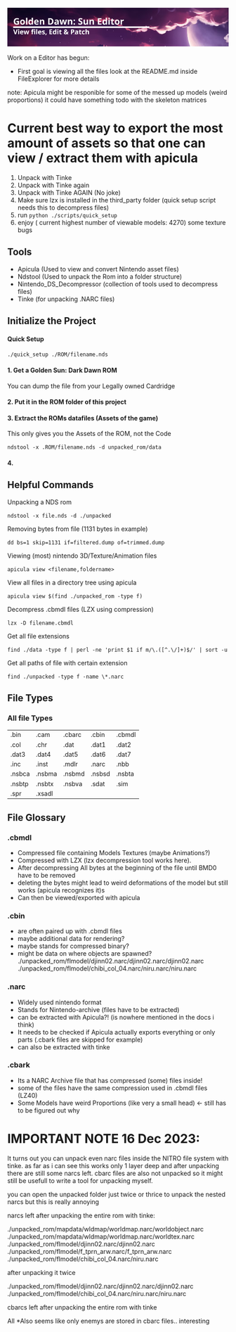 ![Frame1.png](Frame1.png)

Work on a Editor has begun:
- First goal is viewing all the files look at the README.md inside FileExplorer for more details



note: Apicula might be responible for some of the messed up models (weird proportions) 
it could have something todo with the skeleton matrices

# Current best way to export the most amount of assets so that one can view / extract them with apicula

1. Unpack with Tinke 
2. Unpack with Tinke again
3. Unpack with Tinke AGAIN (No joke)
4. Make sure lzx is installed in the third_party folder (quick setup script needs this to decompress files)
5. run `python ./scripts/quick_setup` 
6. enjoy ( current highest number of viewable models: 4270) some texture bugs

## Tools

- Apicula (Used to view and convert Nintendo asset files)
- Ndstool (Used to unpack the Rom into a folder structure)
- Nintendo_DS_Decompressor (collection of tools used to decompress files)
- Tinke (for unpacking .NARC files)

## Initialize the Project

#### Quick Setup

    ./quick_setup ./ROM/filename.nds

#### 1. Get a Golden Sun: Dark Dawn ROM

You can dump the file from your Legally owned Cardridge

#### 2. Put it in the ROM folder of this project

#### 3. Extract the ROMs datafiles (Assets of the game)

This only gives you the Assets of the ROM, not the Code 

    ndstool -x .ROM/filename.nds -d unpacked_rom/data

#### 4.  

## Helpful Commands

Unpacking a NDS rom 

    ndstool -x file.nds -d ./unpacked

Removing bytes from file (1131 bytes in example)

    dd bs=1 skip=1131 if=filtered.dump of=trimmed.dump

Viewing (most) nintendo 3D/Texture/Animation files

    apicula view <filename,foldername>
View all files in a directory tree using apicula 

    apicula view $(find ./unpacked_rom -type f)

Decompress .cbmdl files (LZX using compression)

    lzx -D filename.cbmdl

Get all file extensions

    find ./data -type f | perl -ne 'print $1 if m/\.([^.\/]+)$/' | sort -u

Get all paths of file with certain extension

    find ./unpacked -type f -name \*.narc
## File Types


### All file Types

|        |        |        |        |        |
|--------|--------|--------|--------|--------|
|.bin    |.cam    |.cbarc  |.cbin   |.cbmdl  |
|.col    |.chr    |.dat    |.dat1   |.dat2   |
|.dat3   |.dat4   |.dat5   |.dat6   |.dat7   |
|.inc    |.inst   |.mdlr   |.narc   |.nbb    |
|.nsbca  |.nsbma  |.nsbmd  |.nsbsd  |.nsbta  |
|.nsbtp  |.nsbtx  |.nsbva  |.sdat   |.sim    |
|.spr    |.xsadl  |

## File Glossary


### .cbmdl

- Compressed file containing Models Textures (maybe Animations?)
- Compressed with LZX (lzx decompression tool works here).
- After decompressing All bytes at the beginning of the file until BMD0 have to be removed 
- deleting the bytes might lead to weird deformations of the model but still works (apicula recognizes it)s
- Can then be viewed/exported with apicula  

### .cbin

- are often paired up with .cbmdl files
- maybe additional data for rendering? 
- maybe stands for compressed binary?
- might be data on where objects are spawned? ./unpacked_rom/flmodel/djinn02.narc/djinn02.narc/djinn02.narc
./unpacked_rom/flmodel/chibi_col_04.narc/niru.narc/niru.narc

### .narc

- Widely used nintendo format
- Stands for Nintendo-archive (files have to be extracted)
- can be extracted with Apicula?! (is nowhere mentioned in the docs i think)
- It needs to be checked if Apicula actually exports everything or only parts (.cbark files are skipped for example)
- can also be extracted with tinke

### .cbark

- Its a NARC Archive file that has compressed (some) files inside!
- some of the files have the same compression used in .cbmdl files (LZ40)
- Some Models have weird Proportions (like very a small head) <- still has to be figured out why



# IMPORTANT NOTE 16 Dec 2023: 

It turns out you can unpack even narc files inside the NITRO file system with tinke. as far as i can see this works only 1 layer deep and after unpacking there are still some narcs left. cbarc files are also not unpacked so it might still be usefull to write a tool for unpacking myself.

you can open the unpacked folder just twice or thrice to unpack the nested narcs but this is really annoying

narcs left after unpacking the entire rom with tinke:

./unpacked_rom/mapdata/wldmap/worldmap.narc/worldobject.narc
./unpacked_rom/mapdata/wldmap/worldmap.narc/worldtex.narc
./unpacked_rom/flmodel/djinn02.narc/djinn02.narc
./unpacked_rom/flmodel/f_tprn_arw.narc/f_tprn_arw.narc
./unpacked_rom/flmodel/chibi_col_04.narc/niru.narc

after unpacking it twice

./unpacked_rom/flmodel/djinn02.narc/djinn02.narc/djinn02.narc
./unpacked_rom/flmodel/chibi_col_04.narc/niru.narc/niru.narc

cbarcs left after unpacking the entire rom with tinke

All 
*Also seems like only enemys are stored in cbarc files.. interesting 
